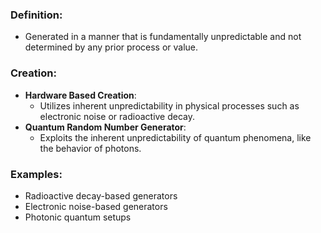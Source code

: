 ### Definition:
- Generated in a manner that is fundamentally unpredictable and not determined by any prior process or value.
### Creation:
- **Hardware Based Creation**:
	- Utilizes inherent unpredictability in physical processes such as electronic noise or radioactive decay.
- **Quantum Random Number Generator**:
	- Exploits the inherent unpredictability of quantum phenomena, like the behavior of photons.
### Examples:
- Radioactive decay-based generators
- Electronic noise-based generators 
- Photonic quantum setups